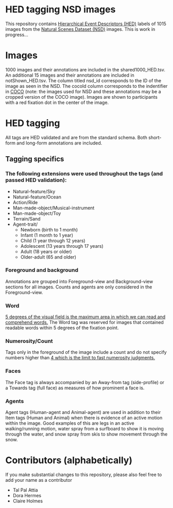 # HED tagging NSD images
This repository contains [Hierarchical Event Descriptors (HED)](https://www.hedtags.org/) labels of 1015 images from the [Natural Scenes Dataset (NSD)](https://naturalscenesdataset.org/) images. This is work in progress...

# Images
1000 images and their annotations are included in the shared1000_HED.tsv. An additional 15 images and their annotations are included in notShown_HED.tsv. The column titled nsd_id corresponds to the ID of the image as seen in the NSD. The cocoId column corresponds to the indentifier in [COCO](https://cocodataset.org/#home) (note: the images used for NSD and these annotations may be a cropped version of the COCO image). Images are shown to participants with a red fixation dot in the center of the image.

# HED tagging
All tags are HED validated and are from the standard schema. Both short-form and long-form annotations are included.

## Tagging specifics
### The following extensions were used throughout the tags (and passed HED validation):
- Natural-feature/Sky
- Natural-feature/Ocean
- Action/Ride
- Man-made-object/Musical-instrument
- Man-made-object/Toy
- Terrain/Sand
- Agent-trait/
  - Newborn (birth to 1 month)
  - Infant (1 month to 1 year)
  - Child (1 year through 12 years)
  - Adolescent (13 years through 17 years)
  - Adult (18 years or older)
  - Older-adult (65 and older)
  
### Foreground and background
Annotations are grouped into Foreground-view and Background-view sections for all images. Counts and agents are only considered in the Foreground-view.

### Word
[5 degrees of the visual field is the maximum area in which we can read and comprehend words.](https://doi.org/10.1101/2021.09.14.460238) The Word tag was reserved for images that contained readable words within 5 degrees of the fixation point.

### Numerosity/Count
Tags only in the foreground of the image include a count and do not specify numbers higher than [4 which is the limit to fast numerosity judgments.](https://doi.org/10.1068/p050327)

### Faces
The Face tag is always accompanied by an Away-from tag (side-profile) or a Towards tag (full face) as measures of how prominent a face is.

### Agents
Agent tags (Human-agent and Animal-agent) are used in addition to their Item tags (Human and Animal) when there is evidence of an active motion within the image. Good examples of this are legs in an active walking/running motion, water spray from a surfboard to show it is moving through the water, and snow spray from skis to show movement through the snow.

# Contributors (alphabetically)
If you make substantial changes to this repository, please also feel free to add your name as a contributor
- Tal Pal Attia
- Dora Hermes
- Claire Holmes 
